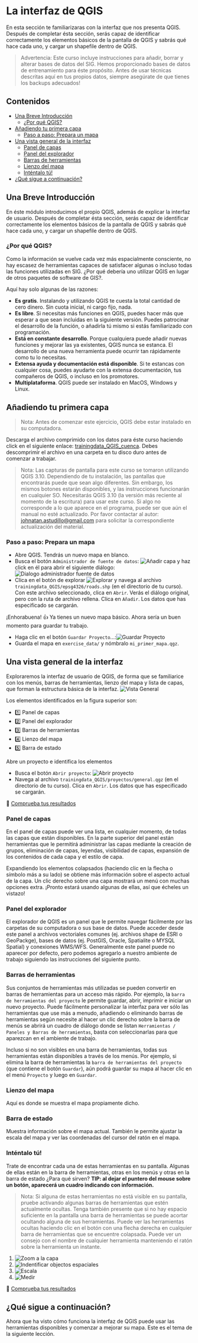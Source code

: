 # La interfaz de QGIS
En esta sección te familiarizaras con la interfaz que nos presenta QGIS. Después de completar ésta sección, serás capaz de identificar correctamente los elementos básicos de la pantalla de QGIS y sabrás qué hace cada uno, y cargar un shapefile dentro de QGIS.

> Advertencia: Este curso incluye instrucciones para añadir, borrar y alterar bases de datos del SIG. Hemos proporcionado bases de datos de entrenamiento para éste propósito. Antes de usar técnicas descritas aquí en tus propios datos, siempre asegúrate de que tienes los backups adecuados!


## Contenidos

* [Una Breve Introducción](#una-breve-introduccion)
    * [¿Por qué QGIS?](#por-qué-qgis)
* [Añadiendo tu primera capa](#anadiendo-tu-primera-capa)
    - [Paso a paso: Prepara un mapa](#paso-a-paso-prepara-un-mapa)
* [Una vista general de la interfaz](#una-vista-general-de-la-interfaz)
    - [Panel de capas](#panel-de-capas)
    - [Panel del explorador](#panel-del-explorador)
    - [Barras de herramientas](#barras-de-herramientas)
    - [Lienzo del mapa](#lienzo-del-mapa)
    - [Inténtalo tú!](#intentalo-tu)
* [¿Qué sigue a continuación?](#que-sigue-a-continuacion)

## Una Breve Introducción

En éste módulo introducimos el propio QGIS, además de explicar la interfaz de usuario.
Después de completar ésta sección, serás capaz de identificar correctamente los elementos básicos de la pantalla de QGIS y sabrás qué hace cada uno, y cargar un shapefile dentro de QGIS.

### ¿Por qué QGIS?
Como la información se vuelve cada vez más espacialmente consciente, no hay escasez de herramientas capaces de satisfacer algunas o incluso todas las funciones utilizadas en SIG. ¿Por qué debería uno utilizar QGIS en lugar de otros paquetes de software de GIS?.

Aquí hay solo algunas de las razones:

* **Es gratis**. Instalando y utilizando QGIS te cuesta la total cantidad de cero dinero. Sin cuota inicial, ni cargo fijo, nada.
* **Es libre**. Si necesitas más funciones en QGIS, puedes hacer más que esperar a que sean incluidas en la siguiente versión. Puedes patrocinar el desarrollo de la función, o añadirla tú mismo si estás familiarizado con programación.
* **Está en constante desarrollo**. Porque cualquiera puede añadir nuevas funciones y mejorar las ya existentes, QGIS nunca se estanca. El desarrollo de una nueva herramienta puede ocurrir tan rápidamente como tu lo necesitas.
* **Extensa ayuda y documentación está disponible**. Si te estancas con cualquier cosa, puedes ayudarte con la extensa documentación, tus compañeros de QGIS, o incluso en los promotores.
* **Multiplataforma**. QGIS puede ser instalado en MacOS, Windows y Linux.

## Añadiendo tu primera capa 

> Nota: Antes de comenzar este ejercicio, QGIS debe estar instalado en su computadora.

Descarga el archivo comprimido con los datos para éste curso haciendo click en el siguiente enlace: [trainingdata_QGIS_cuenca](https://github.com/fastuller88/curso-qgis-basico/raw/master/data/trainingdata_QGIS_cuenca.zip). Debes descomprimir el archivo en una carpeta en tu disco duro antes de comenzar a trabajar.

> Nota: Las capturas de pantalla para este curso se tomaron utilizando  QGIS 3.10. Dependiendo de tu instalación, las pantallas que encontrarás puede que sean algo diferentes. Sin embargo, los mismos botones estarán disponibles, y las instrucciones funcionarán en cualquier SO. Necesitarás QGIS 3.10 (la versión más reciente al momento de la escritura) para usar este curso. Si algo no corresponde a lo que aparece en el programa, puede ser que aún el manual no esté actualizado. Por favor contactar al autor: johnatan.astudillo@gmail.com para solicitar la correspondiente actualización del material.

### Paso a paso: Prepara un mapa

* Abre QGIS. Tendrás un nuevo mapa en blanco.
* Busca el botón `Administrador de fuente de datos`: ![Añadir capa](/img/addLayer.png) y haz click en él para abrir el siguiente diálogo:
![Dialogo administrador fuente de datos](/img/fuenteDeDatos.png)
* Clica en el botón de explorar ![Explorar](/img/explorar.png) y navega al archivo `trainingdata_QGIS/epsg4326/roads.shp` (en el directorio de tu curso). Con este archivo seleccionado, clica en `Abrir`. Verás el diálogo original, pero con la ruta de archivo rellena. Clica en `Añadir`. Los datos que has especificado se cargarán.

¡Enhorabuena! :+1:  Ya tienes un nuevo mapa básico. Ahora sería un buen momento para guardar tu trabajo.

* Haga clic en el botón `Guardar Proyecto`...:![Guardar Proyecto](/img/guardar.png)
* Guarda el mapa en `exercise_data/` y nómbralo `mi_primer_mapa.qgz`.

## Una vista general de la interfaz

Exploraremos la interfaz de usuario de QGIS, de forma que se familiarice con los menús, barras de herramientas, lienzo del mapa y lista de capas, que forman la estructura básica de la interfaz.
![Vista General](/img/vistaGeneral.png)

Los elementos identificados en la figura superior son:

* :one: Panel de capas
* :two: Panel del explorador
* :three: Barras de herramientas
* :four: Lienzo del mapa
* :five: Barra de estado

Abre un proyecto e identifica los elementos

* Busca el botón `Abrir proyecto`: ![Abrir proyecto](/img/abrir.png) 
* Navega al archivo `trainingdata_QGIS/proyectos/general.qgz` (en el directorio de tu curso). Clica en `Abrir`. Los datos que has especificado se cargarán.

:eyes: [Comprueba tus resultados](/respuestas/respuestas.md#resultados-para-añadiendo-tu-primera-capa)

### Panel de capas  

En el panel de capas puede ver una lista, en cualquier momento, de todas las capas que están disponibles.
En la parte superior del panel están  herramientas que le permitirá administrar las capas mediante la creación de grupos, eliminación de capas,  leyendas, visibilidad de capas, expansión de los contenidos de cada capa y el estilo de capa.

Expandiendo los elementos colapsados (haciendo clic en la flecha o símbolo más a su lado) se obtiene más información sobre el aspecto actual de la capa.
Un clic derecho sobre una capa mostrará un menú con muchas opciones extra. ¡Pronto estará usando algunas de ellas, así que écheles un vistazo!

### Panel del explorador  

El explorador de QGIS es un panel que le permite navegar fácilmente por las carpetas de su computadora o sus base de datos. Puede acceder desde este panel a archivos vectoriales comunes (ej. archivos shape de ESRI o GeoPackge), bases de datos (ej. PostGIS, Oracle, Spatialite o MYSQL Spatial) y conexiones WMS/WFS. Generalmente este panel puede no aparecer por defecto, pero podemos agregarlo a nuestro ambiente de trabajo siguiendo las instrucciones del siguiente punto.

### Barras de herramientas 

Sus conjuntos de herramientas más utilizadas se pueden convertir en barras de herramientas para un acceso más rápido. Por ejemplo, la `barra de herramientas del proyecto` le permite guardar, abrir, imprimir e iniciar un nuevo proyecto. Puede fácilmente personalizar la interfaz para ver sólo las herramientas que use más a menudo, añadiendo o eliminando barras de herramientas según necesite al hacer un clic derecho sobre la barra de menús se abrirá un cuadro de diálogo donde se listan `Herramientas / Paneles y Barras de herramientas`, basta con seleccionarlas para que aparezcan en el ambiente de trabajo.

Incluso si no son visibles en una barra de herramientas, todas sus herramientas están disponibles a través de los menús. Por ejemplo, si elimina la barra de herramientas la `barra de herramientas del proyecto` (que contiene el botón `Guardar`), aún podrá guardar su mapa al hacer clic en el menú `Proyecto` y luego en `Guardar`.

### Lienzo del mapa 

Aquí es donde se muestra el mapa propiamente dicho.

### Barra de estado 

Muestra información sobre el mapa actual. También le permite ajustar la escala del mapa y ver las coordenadas del cursor del ratón en el mapa.

### Inténtalo tú!

Trate de encontrar cada una de estas herramientas en su pantalla. Algunas de ellas están en la barra de herramientas, otras en los menús y otras en la barra de estado ¿Para qué sirven? **TIP: al dejar el puntero del mouse sobre un botón, aparecerá un cuadro indicando con información.**

> Nota: Si alguna de estas herramientas no está visible en su pantalla, pruebe activando algunas barras de herramientas que estén actualmente ocultas. Tenga también presente que si no hay espacio suficiente en la pantalla una barra de herramientas se puede acortar ocultando alguna de sus herramientas. Puede ver las herramientas ocultas haciendo clic en el botón con una flecha derecha en cualquier barra de herramientas que se encuentre colapsada. Puede ver un consejo con el nombre de cualquier herramienta manteniendo el ratón sobre la herramienta un instante.

1. ![Zoom a la capa](/img/zoomCapa.png)
2. ![Indentificar objectos espaciales](/img/info.png)
3. ![Escala](/img/escala.png)
4. ![Medir](/img/regla.png)

:eyes: [Comprueba tus resultados](/respuestas/respuestas.md#resultados-para-un-resumen-de-la-interfaz)

## ¿Qué sigue a continuación?

Ahora que ha visto cómo funciona la interfaz de QGIS puede usar las herramientas disponibles y comenzar a mejorar su mapa. Este es el tema de la siguiente lección.











